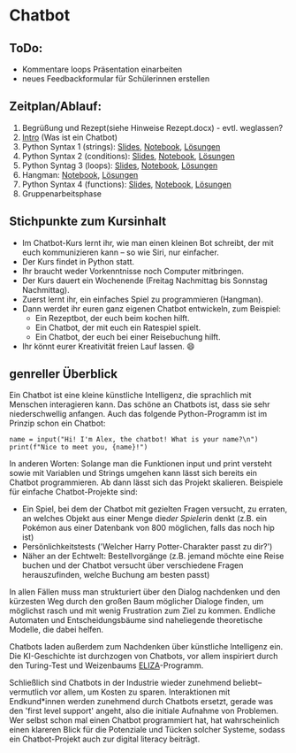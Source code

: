 # Chatbot

## ToDo: 
- Kommentare loops Präsentation einarbeiten
- neues Feedbackformular für Schülerinnen erstellen 

## Zeitplan/Ablauf: 
1) Begrüßung und Rezept(siehe Hinweise Rezept.docx) - evtl. weglassen?
2) [Intro](instroduction.pptx) (Was ist ein Chatbot)
3) Python Syntax 1 (strings): [Slides](strings.pptx), [Notebook](strings.ipynb), [Lösungen](strings_lösungen.ipynb)
4) Python Syntax 2 (conditions): [Slides](conditions.pptx), [Notebook](conditions.ipynb), [Lösungen](conditions_lösungen.ipynb)
5) Python Syntag 3 (loops): [Slides](loops.pptx), [Notebook](schleifen.ipynb), [Lösungen](schleifen_lösungen.ipynb)
6) Hangman: [Notebook](hangman.ipynb), [Lösungen](hangman_lösungen.ipynb)
7) Python Syntax 4 (functions): [Slides](functions.pptx), [Notebook](functions.ipynb), [Lösungen](functions_lösungen.ipynb)
8) Gruppenarbeitsphase

## Stichpunkte zum Kursinhalt
- Im Chatbot-Kurs lernt ihr, wie man einen kleinen Bot schreibt, der mit euch kommunizieren kann – so wie Siri, nur einfacher.
- Der Kurs findet in Python statt.
- Ihr braucht weder Vorkenntnisse noch Computer mitbringen.
- Der Kurs dauert ein Wochenende (Freitag Nachmittag bis Sonnstag Nachmittag).
- Zuerst lernt ihr, ein einfaches Spiel zu programmieren (Hangman).
- Dann werdet ihr euren ganz eigenen Chatbot entwickeln, zum Beispiel:
    - Ein Rezeptbot, der euch beim kochen hilft.
    - Ein Chatbot, der mit euch ein Ratespiel spielt.
    - Ein Chatbot, der euch bei einer Reisebuchung hilft.
- Ihr könnt eurer Kreativität freien Lauf lassen. 😄

## genreller Überblick 
Ein Chatbot ist eine kleine künstliche Intelligenz, die sprachlich mit Menschen interagieren kann. Das schöne an Chatbots ist, dass sie sehr niederschwellig anfangen. Auch das folgende Python-Programm ist im Prinzip schon ein Chatbot:

`name = input("Hi! I'm Alex, the chatbot! What is your name?\n")`
`print(f"Nice to meet you, {name}!")`

In anderen Worten: Solange man die Funktionen input und print versteht sowie mit Variablen und Strings umgehen kann lässt sich bereits ein Chatbot programmieren. Ab dann lässt sich das Projekt skalieren. Beispiele für einfache Chatbot-Projekte sind:

- Ein Spiel, bei dem der Chatbot mit gezielten Fragen versucht, zu erraten, an welches Objekt aus einer Menge die*der Spieler*in denkt (z.B. ein Pokémon aus einer Datenbank von 800 möglichen, falls das noch hip ist)
- Persönlichkeitstests ('Welcher Harry Potter-Charakter passt zu dir?')
- Näher an der Echtwelt: Bestellvorgänge (z.B. jemand möchte eine Reise buchen und der Chatbot versucht über verschiedene Fragen herauszufinden, welche Buchung am besten passt)

In allen Fällen muss man strukturiert über den Dialog nachdenken und den kürzesten Weg durch den großen Baum möglicher Dialoge finden, um möglichst rasch und mit wenig Frustration zum Ziel zu kommen. Endliche Automaten und Entscheidungsbäume sind naheliegende theoretische Modelle, die dabei helfen.

Chatbots laden außerdem zum Nachdenken über künstliche Intelligenz ein. Die KI-Geschichte ist durchzogen von Chatbots, vor allem inspiriert durch den Turing-Test und Weizenbaums [ELIZA](https://en.wikipedia.org/wiki/ELIZA)-Programm.

Schließlich sind Chatbots in der Industrie wieder zunehmend beliebt–vermutlich vor allem, um Kosten zu sparen. Interaktionen mit Endkund*innen werden zunehmend durch Chatbots ersetzt, gerade was den 'first level support' angeht, also die initiale Aufnahme von Problemen. Wer selbst schon mal einen Chatbot programmiert hat, hat wahrscheinlich einen klareren Blick für die Potenziale und Tücken solcher Systeme, sodass ein Chatbot-Projekt auch zur digital literacy beiträgt.
